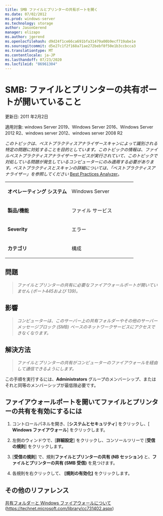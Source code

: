 ```yaml
---
title: SMB ファイルとプリンターの共有ポートを開く
ms.date: 07/02/2012
ms.prod: windows-server
ms.technology: storage
author: JasonGerend
manager: elizapo
ms.author: jgerend
ms.openlocfilehash: d9d24f1ce66ca691bfa31479a00b9ecf719abe1e
ms.sourcegitcommit: d5e27c1f2f168a71ae272bebf8f50e1b3ccbcca3
ms.translationtype: MT
ms.contentlocale: ja-JP
ms.lasthandoff: 07/23/2020
ms.locfileid: "86961304"
---
```

# <a name="smb-file-and-printer-sharing-ports-should-be-open"></a>SMB: ファイルとプリンターの共有ポートが開いていること


更新日: 2011 年2月2日

適用対象: windows Server 2019、Windows Server 2016、Windows Server 2012 R2、windows server 2012、windows server 2008 R2

*このトピックは、ベストプラクティスアナライザースキャンによって識別される特定の問題に対処することを目的としています。このトピックの情報は、ファイルベストプラクティスアナライザーサービスが実行されていて、このトピックで対処している問題が発生しているコンピューターにのみ適用する必要があります。ベストプラクティスとスキャンの詳細については、「ベストプラクティスアナライザー」を参照してください* [Best Practices Analyzer](https://go.microsoft.com/fwlink/?linkid=122786%0d%0a)。


<table>
<colgroup>
<col style="width: 50%" />
<col style="width: 50%" />
</colgroup>
<tbody>
<tr class="odd">
<td><p><strong>オペレーティング システム</strong></p></td>
<td><p>Windows Server</p></td>
</tr>
<tr class="even">
<td><p><strong>製品/機能</strong></p></td>
<td><p>ファイル サービス</p></td>
</tr>
<tr class="odd">
<td><p><strong>Severity</strong></p></td>
<td><p>エラー</p></td>
</tr>
<tr class="even">
<td><p><strong>カテゴリ</strong></p></td>
<td><p>構成</p></td>
</tr>
</tbody>
</table>

## <a name="issue"></a>問題

> *ファイルとプリンターの共有に必要なファイアウォールポートが開いていません (ポート445および 139)。*

## <a name="impact"></a>影響

> *コンピューターは、このサーバー上の共有フォルダーやその他のサーバーメッセージブロック (SMB) ベースのネットワークサービスにアクセスできなくなります。*

## <a name="resolution"></a>解決方法

> *ファイルとプリンターの共有がコンピューターのファイアウォールを経由して通信できるようにします。*

この手順を実行するには、**Administrators** グループのメンバーシップ、またはそれと同等のメンバーシップが最低限必要です。

## <a name="to-open-the-firewall-ports-to-enable-file-and-printer-sharing"></a>ファイアウォールポートを開いてファイルとプリンターの共有を有効にするには

1.  コントロールパネルを開き、[**システムとセキュリティ**] をクリックし、[ **Windows ファイアウォール**] をクリックします。

2.  左側のウィンドウで、[**詳細設定**] をクリックし、コンソールツリーで [**受信の規則**] をクリックします。

3.  [**受信の規則**] で、規則**ファイルとプリンターの共有 (NB セッション)** と、**ファイルとプリンターの共有 (SMB 受信)** を見つけます。

4.  各規則を右クリックして、 **[規則の有効化]** をクリックします。

## <a name="additional-references"></a>その他のリファレンス

[共有フォルダーと Windows ファイアウォールについて](/previous-versions/windows/it-pro/windows-server-2008-R2-and-2008/cc731402(v=ws.11))(https://technet.microsoft.com/library/cc731402.aspx)
